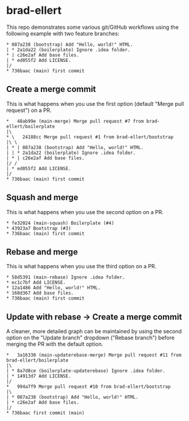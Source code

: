 # brad-ellert
This repo demonstrates some various git/GitHub workflows using the following example with two feature branches:
```
* 087a238 (bootstrap) Add "Hello, world!" HTML.
| * 2a1da22 (boilerplate) Ignore .idea folder.
* | c26e2af Add base files.
| * ed055f2 Add LICENSE.
|/  
* 736baac (main) first commit
```
## Create a merge commit
This is what happens when you use the first option (default "Merge pull request") on a PR.
```
*   48ab99e (main-merge) Merge pull request #7 from brad-ellert/boilerplate
|\  
* \   24188cc Merge pull request #1 from brad-ellert/bootstrap
|\ \  
| * | 087a238 (bootstrap) Add "Hello, world!" HTML.
| | * 2a1da22 (boilerplate) Ignore .idea folder.
| * | c26e2af Add base files.
|/ /  
| * ed055f2 Add LICENSE.
|/  
* 736baac (main) first commit
```
## Squash and merge
This is what happens when you use the second option on a PR.
```
* fe32024 (main-squash) Boilerplate (#4)
* 43923a7 Bootstrap (#3)
* 736baac (main) first commit
```
## Rebase and merge
This is what happens when you use the third option on a PR.
```
* 58d5391 (main-rebase) Ignore .idea folder.
* ec1c7bf Add LICENSE.
* 12a1486 Add "Hello, world!" HTML.
* 168d367 Add base files.
* 736baac (main) first commit
```
## Update with rebase &rarr; Create a merge commit
A cleaner, more detailed graph can be maintained by using the second option on the "Update branch" dropdown ("Rebase branch") before merging the PR with the default option.
```
*   3a16330 (main-updaterebase-merge) Merge pull request #11 from brad-ellert/boilerplate
|\  
| * 8a7d8ce (boilerplate-updaterebase) Ignore .idea folder.
| * 14913d7 Add LICENSE.
|/  
*   994a7f9 Merge pull request #10 from brad-ellert/bootstrap
|\  
| * 087a238 (bootstrap) Add "Hello, world!" HTML.
| * c26e2af Add base files.
|/  
* 736baac first commit (main)
```